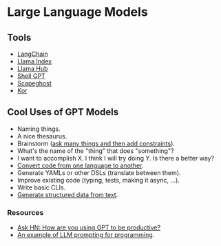 # Large Language Models

## Tools

- [LangChain](https://python.langchain.com/en/latest/)
- [Llama Index](https://github.com/jerryjliu/llama_index)
- [Llama Hub](https://llamahub.ai/)
- [Shell GPT](https://github.com/TheR1D/shell_gpt)
- [Scapeghost](https://jamesturk.github.io/scrapeghost/)
- [Kor](https://eyurtsev.github.io/kor/index.html)

## Cool Uses of GPT Models

- Naming things.
- A nice thesaurus.
- Brainstorm ([ask many things and then add constraints](https://twitter.com/emollick/status/1633941391121215490)).
- What's the name of the "thing" that does "something"?
- I want to accomplish X. I think I will try doing Y. Is there a better way?
- [Convert code from one language to another](https://twitter.com/sualehasif996/status/1635755267739598848).
- Generate YAMLs or other DSLs (translate between them).
- Improve existing code (typing, tests, making it async, ...).
- Write basic CLIs.
- [Generate structured data from text](https://thecaglereport.com/2023/03/16/nine-chatgpt-tricks-for-knowledge-graph-workers/).

### Resources

- [Ask HN: How are you using GPT to be productive?](https://news.ycombinator.com/item?id=35299071&p=2)
- [An example of LLM prompting for programming](https://martinfowler.com/articles/2023-chatgpt-xu-hao.html).
